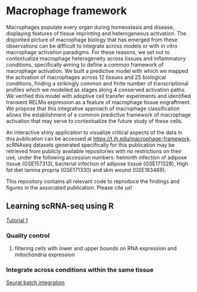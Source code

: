 # Macrophage framework
Macrophages populate every organ during homeostasis and disease, displaying features of tissue imprinting and heterogeneous activation. The disjointed picture of macrophage biology that has emerged from these observations can be difficult to integrate across models or with in vitro macrophage activation paradigms. For these reasons, we set out to contextualize macrophage heterogeneity across tissues and inflammatory conditions, specifically aiming to define a common framework of macrophage activation. We built a predictive model with which we mapped the activation of macrophages across 12 tissues and 25 biological conditions, finding a strikingly common and finite number of transcriptional profiles which we modelled as stages along 4 conserved activation paths. We verified this model with adoptive cell transfer experiments and identified transient RELMɑ expression as a feature of macrophage tissue engraftment. We propose that this integrative approach of macrophage classification allows the establishment of a common predictive framework of macrophage activation that may serve to contextualize the future study of these cells.

An interactive shiny application to visualize critical aspects of the data in this publication can be accessed at https://t.jh.edu/macrophage-framework. scRNAseq datasets generated specifically for this publication may be retrieved from publicly available repositories with no restrictions on their use, under the following accession numbers: helminth infection of adipose tissue (GSE157313), bacterial infection of adipose tissue (GSE171328), High fat diet lamina propria (GSE171330) and skin wound (GSE183489).

This repository contains all relevant code to reproduce the findings and figures in the associated publication. Please cite us!

## Learning scRNA-seq using R
[Tutorial 1](https://nbisweden.github.io/excelerate-scRNAseq/session-qc/Quality_control.html)

### Quality control
1. filtering cells with lower and upper bounds on RNA expression and mitochondria expression


### Integrate across conditions within the same tissue
[Seurat batch integration](https://satijalab.org/seurat/articles/integration_introduction.html)

